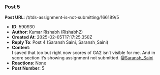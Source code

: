 ### Post 5
**Post URL**: /t/tds-assignment-is-not-submitting/166189/5
- **ID**: 590930
- **Author**: Kumar Rishabh  (Rishabh2)
- **Created At**: 2025-02-05T17:17:25.350Z
- **Reply To**: Post 4 (Saransh Saini, Saransh_Saini)
- **Content**:  
  I saved that too but right now scores of GA2 isn’t visible for me. And in score section it’s showing assignment not submitted. <a class="mention" href="/u/saransh_saini">@Saransh_Saini</a>
- **Reactions**: None
- **Post Number**: 5

